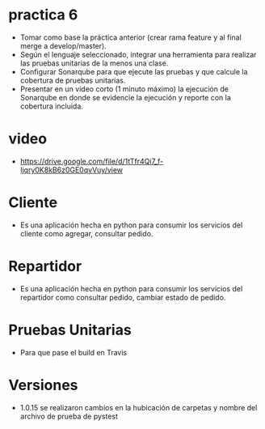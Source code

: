 # practica 6

- Tomar como base la práctica anterior (crear rama feature y al final merge a develop/master).
- Según el lenguaje seleccionado, integrar una herramienta para realizar las pruebas unitarias de la menos una clase.
- Configurar Sonarqube para que ejecute las pruebas y que calcule la cobertura de pruebas unitarias.
- Presentar en un video corto (1 minuto máximo) la ejecución de Sonarqube en donde se evidencie la ejecución y reporte con la cobertura incluida.
# video
- https://drive.google.com/file/d/1tTfr4Qi7_f-ljqry0K8kB6z0GE0qvVuy/view
# Cliente
- Es una aplicación hecha en python para consumir los servicios del cliente como agregar, consultar pedido.

# Repartidor
- Es una aplicación hecha en python para consumir los servicios del repartidor como consultar pedido, cambiar estado de pedido.

# Pruebas Unitarias
- Para que pase el build en Travis

# Versiones
- 1.0.15 se realizaron cambios en la hubicación de carpetas y nombre del archivo de prueba de pystest


